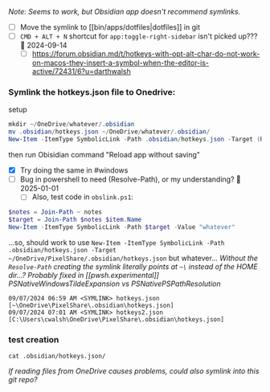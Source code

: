 *Note: Seems to work, but Obsidian app doesn't recommend symlinks.*
- [ ] Move the symlink to [[bin/apps/dotfiles|dotfiles]] in git
- [ ] `CMD + ALT + N` shortcut for `app:toggle-right-sidebar` isn't picked up??? 🛫 2024-09-14 
	- [ ] https://forum.obsidian.md/t/hotkeys-with-opt-alt-char-do-not-work-on-macos-they-insert-a-symbol-when-the-editor-is-active/72431/6?u=darthwalsh
### Symlink the hotkeys.json file to Onedrive:
setup
```powershell
mkdir ~/OneDrive/whatever/.obsidian
mv .obsidian/hotkeys.json ~/OneDrive/whatever/.obsidian/
New-Item -ItemType SymbolicLink -Path .obsidian/hotkeys.json -Target (Resolve-Path ~/OneDrive/whatever/.obsidian/hotkeys.json)
```

then run Obisidian command "Reload app without saving"

- [x] Try doing the same in #windows
- [ ] Bug in powershell to need (Resolve-Path), or my understanding? 🛫 2025-01-01 
	- [ ] Also, test code in `obslink.ps1`:
```powershell
$notes = Join-Path ~ notes
$target = Join-Path $notes $item.Name
New-Item -ItemType SymbolicLink -Path $target -Value "whatever"
```


...so, should work to use `New-Item -ItemType SymbolicLink -Path .obsidian/hotkeys.json -Target ~/OneDrive/PixelShare/.obsidian/hotkeys.json` but whatever...
*Without the `Resolve-Path` creating the symlink literally points at `~\` instead of the HOME dir...?*
*Probably fixed in [[pwsh.experimental]] PSNativeWindowsTildeExpansion vs PSNativePSPathResolution*

```plaintext
09/07/2024 06:59 AM <SYMLINK> hotkeys.json [~\OneDrive\PixelShare\.obsidian\hotkeys.json]  
09/07/2024 07:01 AM <SYMLINK> hotkeys2.json [C:\Users\cwalsh\OneDrive\PixelShare\.obsidian\hotkeys.json]
```

### test creation
```
cat .obsidian/hotkeys.json/
```
*If reading files from OneDrive causes problems, could also symlink into this git repo?*

